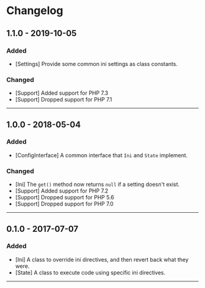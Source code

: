 Changelog
=========

## 1.1.0 - 2019-10-05

### Added

* [Settings] Provide some common ini settings as class constants.

### Changed

* [Support] Added support for PHP 7.3
* [Support] Dropped support for PHP 7.1

--------

## 1.0.0 - 2018-05-04

### Added

* [ConfigInterface] A common interface that `Ini` and `State` implement.

### Changed

* [Ini] The `get()` method now returns `null` if a setting doesn't exist.
* [Support] Added support for PHP 7.2
* [Support] Dropped support for PHP 5.6
* [Support] Dropped support for PHP 7.0

--------

## 0.1.0 - 2017-07-07

### Added

* [Ini] A class to override ini directives, and then revert back what they were.
* [State] A class to execute code using specific ini directives.

--------
